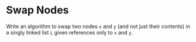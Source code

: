 # Swap Nodes

Write an algorithm to swap two nodes `x` and `y` (and not just their contents) in a singly linked list `L` given references only to `x` and `y`.
